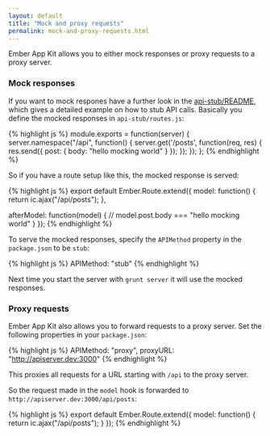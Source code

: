 ```yaml
---
layout: default
title: "Mock and proxy requests"
permalink: mock-and-proxy-requests.html
---
```


Ember App Kit allows you to either mock responses or proxy requests to a proxy server.

### Mock responses

If you want to mock respones have a further look in the
[api-stub/README](https://github.com/stefanpenner/ember-app-kit/tree/master/api-stub),
which gives a detailed example on how to stub API calls. Basically you define the
mocked responses in `api-stub/routes.js`:

{% highlight js %}
module.exports = function(server) {
  server.namespace("/api", function() {
    server.get('/posts', function(req, res) {
      res.send({ post: { body: "hello mocking world" } });
    });
  });
};
{% endhighlight %}

So if you have a route setup like this, the mocked response is served:

{% highlight js %}
export default Ember.Route.extend({
  model: function() {
    return ic.ajax("/api/posts");
  },

  afterModel: function(model) {
    // model.post.body === "hello mocking world"
  }
});
{% endhighlight %}

To serve the mocked responses, specify the `APIMethod` property in the `package.json`
to be `stub`:

{% highlight js %}
  APIMethod: "stub"
{% endhighlight %}

Next time you start the server with `grunt server` it will use the mocked responses.

### Proxy requests

Ember App Kit also allows you to forward requests to a proxy server. Set the following
properties in your `package.json`:

{% highlight js %}
  APIMethod: "proxy",
  proxyURL: "http://apiserver.dev:3000"
{% endhighlight %}

This proxies all requests for a URL starting with `/api` to the proxy server.

So the request made in the `model` hook is forwarded to
`http://apiserver.dev:3000/api/posts`:

{% highlight js %}
export default Ember.Route.extend({
  model: function() {
    return ic.ajax("/api/posts");
  }
});
{% endhighlight %}
